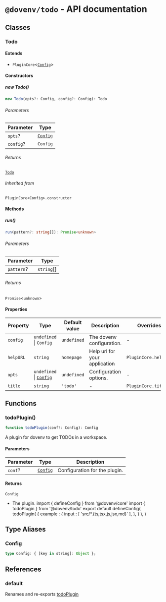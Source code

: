 # `@dovenv/todo` - API documentation

## Classes

### Todo

#### Extends

- `PluginCore`\<[`Config`](#config)\>

#### Constructors

##### new Todo()

```ts
new Todo(opts?: Config, config?: Config): Todo
```

###### Parameters

| Parameter | Type |
| ------ | ------ |
| `opts`? | [`Config`](#config) |
| `config`? | `Config` |

###### Returns

[`Todo`](#todo)

###### Inherited from

`PluginCore<Config>.constructor`

#### Methods

##### run()

```ts
run(pattern?: string[]): Promise<unknown>
```

###### Parameters

| Parameter | Type |
| ------ | ------ |
| `pattern`? | `string`[] |

###### Returns

`Promise`\<`unknown`\>

#### Properties

| Property | Type | Default value | Description | Overrides | Inherited from |
| ------ | ------ | ------ | ------ | ------ | ------ |
| `config` | `undefined` \| `Config` | `undefined` | The dovenv configuration. | - | `PluginCore.config` |
| `helpURL` | `string` | `homepage` | Help url for your application | `PluginCore.helpURL` | - |
| `opts` | `undefined` \| [`Config`](#config) | `undefined` | Configuration options. | - | `PluginCore.opts` |
| `title` | `string` | `'todo'` | - | `PluginCore.title` | - |

## Functions

### todoPlugin()

```ts
function todoPlugin(conf?: Config): Config
```

A plugin for dovenv to get TODOs in a workspace.

#### Parameters

| Parameter | Type | Description |
| ------ | ------ | ------ |
| `conf`? | [`Config`](#config) | Configuration for the plugin. |

#### Returns

`Config`

- The plugin.
import { defineConfig } from '@dovenv/core'
import { todoPlugin } from '@dovenv/todo'
export default defineConfig(
    todoPlugin( {
      example : {
        input : [ 'src/*.{ts,tsx,js,jsx,md}' ],
      },
    } ),
)

## Type Aliases

### Config

```ts
type Config: { [key in string]: Object };
```

## References

### default

Renames and re-exports [todoPlugin](#todoplugin)
